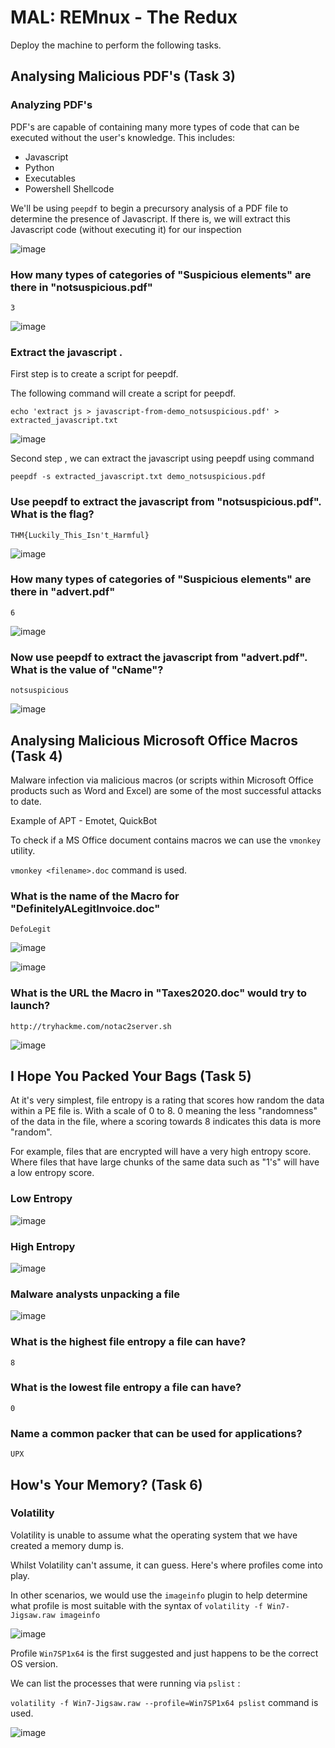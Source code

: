 # MAL: REMnux - The Redux

Deploy the machine to perform the following tasks.

## Analysing Malicious PDF's (Task 3)

### Analyzing PDF's

PDF's are capable of containing many more types of code that can be executed without the user's
knowledge. This includes:
* Javascript
* Python
* Executables
* Powershell Shellcode

We'll be using `peepdf` to begin a precursory analysis of a PDF file to determine the presence of Javascript. If there is, we will extract this Javascript code (without executing it) for our inspection

![image](https://github.com/tousif13/TryHackMe_Writeups/assets/33444140/b34a7793-0e1c-4564-af4b-3fc977b072d7)

### How many types of categories of "Suspicious elements" are there in "notsuspicious.pdf"

    3
 
![image](https://github.com/tousif13/TryHackMe_Writeups/assets/33444140/4eb97564-be79-4ad2-b9fc-6c05d6c475dd)

### Extract the javascript .

First step is to create a script for peepdf.

The following command will create a script for peepdf.

    echo 'extract js > javascript-from-demo_notsuspicious.pdf' > extracted_javascript.txt

![image](https://github.com/tousif13/TryHackMe_Writeups/assets/33444140/b6fbb772-b4ee-438b-a6ef-4fda52219ea9)

Second step , we can extract the javascript using peepdf using command

    peepdf -s extracted_javascript.txt demo_notsuspicious.pdf

### Use peepdf to extract the javascript from "notsuspicious.pdf". What is the flag?

    THM{Luckily_This_Isn't_Harmful}
    
![image](https://github.com/tousif13/TryHackMe_Writeups/assets/33444140/211cbc5c-ddbe-40df-a71e-67b03ea05afc)

### How many types of categories of "Suspicious elements" are there in "advert.pdf"

    6

![image](https://github.com/tousif13/TryHackMe_Writeups/assets/33444140/49a879f0-9f25-496e-988d-d3fc6604ebdf)

### Now use peepdf to extract the javascript from "advert.pdf". What is the value of "cName"?

    notsuspicious
    
![image](https://github.com/tousif13/TryHackMe_Writeups/assets/33444140/7df3de67-59de-423e-a148-1ea3bbd3fd16)

## Analysing Malicious Microsoft Office Macros (Task 4)

Malware infection via malicious macros (or scripts within Microsoft Office products such as Word and Excel) are some of the most successful attacks to date.

Example of APT - Emotet, QuickBot

To check if a MS Office document contains macros we can use the `vmonkey` utility.

`vmonkey <filename>.doc` command is used.

### What is the name of the Macro for "DefinitelyALegitInvoice.doc"

    DefoLegit
    
![image](https://github.com/tousif13/TryHackMe_Writeups/assets/33444140/586f9e44-35bc-47a0-a4cd-ba7a5767ce19)

![image](https://github.com/tousif13/TryHackMe_Writeups/assets/33444140/27d0b1fa-dd5c-4487-a069-e72d1781b42a)

### What is the URL the Macro in "Taxes2020.doc" would try to launch?

    http://tryhackme.com/notac2server.sh
    
![image](https://github.com/tousif13/TryHackMe_Writeups/assets/33444140/8225bad5-395a-4eba-a236-3191b17772f4)

## I Hope You Packed Your Bags (Task 5)

At it's very simplest, file entropy is a rating that scores how random the data within a PE file is. With a scale of 0 to 8. 0 meaning the less "randomness" of the data in the file, where a scoring towards 8 indicates this data is more "random".

For example, files that are encrypted will have a very high entropy score. Where files that have large chunks of the same data such as "1's" will have a low entropy score.

### Low Entropy

![image](https://github.com/tousif13/TryHackMe_Writeups/assets/33444140/21a5d848-d939-4492-9499-761d9bd70066)

### High Entropy

![image](https://github.com/tousif13/TryHackMe_Writeups/assets/33444140/57d4dd31-5145-43c3-94d2-7376d35c5a8b)

### Malware analysts unpacking a file 

![image](https://github.com/tousif13/TryHackMe_Writeups/assets/33444140/9662fdcb-c51a-4945-9e58-e7c308676503)

### What is the highest file entropy a file can have?

    8

### What is the lowest file entropy a file can have?

    0

### Name a common packer that can be used for applications?

    UPX

## How's Your Memory? (Task 6)

### Volatility

Volatility is unable to assume what the operating system that we have created a memory dump is.

Whilst Volatility can't assume, it can guess. Here's where profiles come into play.

In other scenarios, we would use the `imageinfo` plugin to help determine what profile is most suitable with the syntax of `volatility -f Win7-Jigsaw.raw imageinfo`

![image](https://github.com/tousif13/TryHackMe_Writeups/assets/33444140/da0b6ded-e119-469c-aa90-8995a02ffd7a)

Profile `Win7SP1x64` is the first suggested and just happens to be the correct OS version.

We can list the processes that were running via `pslist` :

`volatility -f Win7-Jigsaw.raw --profile=Win7SP1x64 pslist` command is used.

![image](https://github.com/tousif13/TryHackMe_Writeups/assets/33444140/49843670-fdbe-4088-9378-eec2d185c977)

